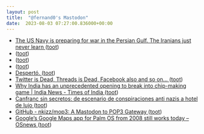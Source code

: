 ```yaml
---
layout: post
title:  "@fernand0's Mastodon"
date:  2023-08-03 07:27:00.836000+00:00
---
```

*  [The US Navy is preparing for war in the Persian Gulf. The Iranians just never learn ](https://www.telegraph.co.uk/news/2023/07/20/us-navy-persian-gulf-war-iran-repeat) ([toot](https://mastodon.social/@fernand0/110824496879013788))
*  [ ](https://mastodon.social/users/fernand0/statuses/110823833624272742/activity) ([toot](https://mastodon.social/users/fernand0/statuses/110823833624272742/activity))
*  [ ](https://socialred.almacenero.uk/@artbol) ([toot](https://mastodon.social/@fernand0/110821486638757219))
*  [ ](https://mastodon.social/@HarryLeRoy) ([toot](https://mastodon.social/@fernand0/110821483028043872))
*  [Despertó. ](https://avecesunafoto.wordpress.com/2023/08/02/desperto-2) ([toot](https://mastodon.social/@fernand0/110821251783530288))
*  [Twitter is Dead, Threads is Dead, Facebook also and so on… ](https://www.uberbin.net/archivos/redes-sociales/twitter-is-dead-threads-is-dead-facebook-also-and-so-on.ph) ([toot](https://mastodon.social/@fernand0/110821201465693184))
*  [ Why India has an unprecedented opening to break into chip-making game \| India News - Times of India ](https://timesofindia.indiatimes.com/india/why-india-has-unprecedented-opening-to-break-into-chip-making-game/articleshow/101989513.cm) ([toot](https://mastodon.social/@fernand0/110820943658748360))
*  [Canfranc sin secretos: de escenario de conspiraciones anti nazis a hotel de lujo  ](https://viajes.nationalgeographic.com.es/lifestyle/canfranc-sin-secretos-escenario-conspiraciones-anti-nazis-hotel-lujo_1953) ([toot](https://mastodon.social/@fernand0/110820778041460294))
*  [GitHub - nkizz/mop3: A Mastodon to POP3 Gateway ](https://github.com/nkizz/mop) ([toot](https://mastodon.social/@fernand0/110820486054695612))
*  [Google’s Google Maps app for Palm OS from 2008 still works today  –  OSnews ](https://www.osnews.com/story/136447/googles-google-maps-app-for-palm-os-from-2008-still-works-today) ([toot](https://mastodon.social/@fernand0/110820182942350250))
